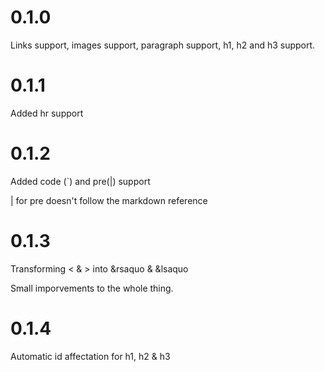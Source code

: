 # 0.1.0

Links support, images support, paragraph support, h1, h2 and h3 support.

# 0.1.1

Added hr support

# 0.1.2

Added code (`) and pre(|) support

| for pre doesn't follow the markdown reference

# 0.1.3

Transforming < & > into &rsaquo & &lsaquo

Small imporvements to the whole thing.

# 0.1.4

Automatic id affectation for h1, h2 & h3
